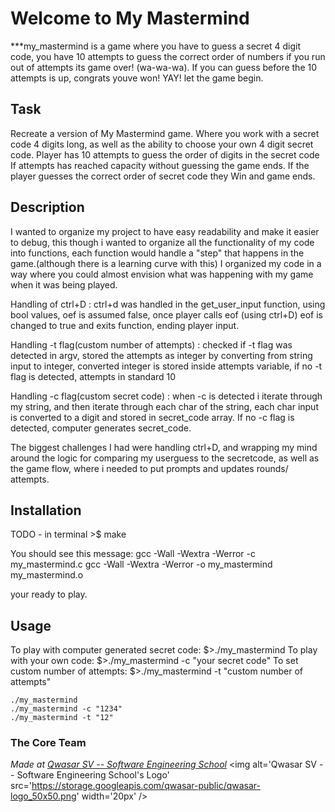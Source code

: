 # Welcome to My Mastermind
***my_mastermind is a game where you have to guess a secret 4 digit code, you have 10 attempts to guess the correct order of numbers
if you run out of attempts its game over! (wa-wa-wa). If you can guess before the 10 attempts is up, congrats youve won! YAY!
let the game begin.

## Task
Recreate a version of My Mastermind game.
Where you work with a secret code 4 digits long, as well as the ability to choose your own 4 digit secret code.
Player has 10 attempts to guess the order of digits in the secret code
If attempts has reached capacity without guessing the game ends.
If the player guesses the correct order of secret code they Win and game ends.


## Description
I wanted to organize my project to have easy readability and make it easier to debug, this though i wanted to organize all the functionality of my code 
into functions, each function would handle a "step" that happens in the game.(although there is a learning curve with this) 
I organized my code in a way where you could almost envision what was happening with my game when it was being played. 

Handling of ctrl+D : ctrl+d was handled in the get_user_input function, using bool values, oef is assumed false, once player calls eof
(using ctrl+D) eof is changed to true and exits function, ending player input. 

Handling -t flag(custom number of attempts) : checked if -t flag was detected in argv, stored the attempts as integer by converting from string input to
integer, converted integer is stored inside attempts variable, if no -t flag is detected, attempts in standard 10

Handling -c flag(custom secret code) : when -c is detected i iterate through my string, and then iterate through each char of the string, each char input
is converted to a digit and stored in secret_code array. If no -c flag is detected, computer generates secret_code.

The biggest challenges I had were handling ctrl+D, and wrapping my mind around the logic for comparing my userguess to the secretcode, as well as
the game flow, where i needed to put prompts and updates rounds/ attempts.





## Installation
TODO - in terminal >$ make 

You should see this message: 
gcc -Wall -Wextra -Werror -c my_mastermind.c 
gcc -Wall -Wextra -Werror -o my_mastermind my_mastermind.o 

your ready to play.



## Usage
To play with computer generated secret code: $>./my_mastermind
To play with your own code: $>./my_mastermind -c "your secret code"
To set custom number of attempts: $>./my_mastermind -t "custom number of attempts"
```
./my_mastermind 
./my_mastermind -c "1234"
./my_mastermind -t "12"

```

### The Core Team


<span><i>Made at <a href='https://qwasar.io'>Qwasar SV -- Software Engineering School</a></i></span>
<span><img alt='Qwasar SV -- Software Engineering School's Logo' src='https://storage.googleapis.com/qwasar-public/qwasar-logo_50x50.png' width='20px' /></span>
